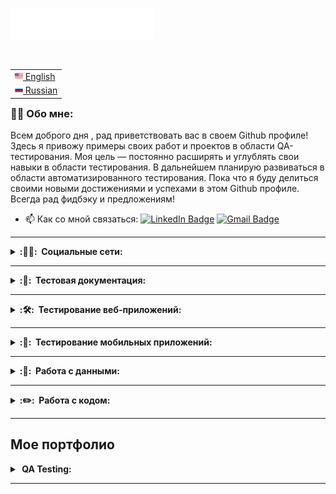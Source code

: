  <img src="images/header_ru.svg"></img>

 <table align="right">
 <tr><td><a href="README Eng.md"><img src="images/Eng-fl.png" height="13"> English</a></td></tr>&nbsp
 <tr><td><a href="README Rus.md"><img src="images/Rus-fl.png" height="13"> Russian</a></td></tr>&nbsp
 </table>





### 👨‍💻 Обо мне:

Всем доброго дня , рад приветствовать вас в своем Github профиле! Здесь я привожу примеры своих работ и проектов в области QA-тестирования. Моя цель — постоянно расширять и углублять свои навыки в области тестирования. В дальнейшем планирую развиваться в области автоматизированного тестирования. Пока что я буду делиться своими новыми достижениями и успехами в этом Github профиле.
 Всегда рад фидбэку и предложениям!

- 📫 Как со мной связаться:  [![LinkedIn Badge](https://img.shields.io/badge/-@vdrud-blue?style=flat&logo=LinkedIn&logoColor=white)](https://www.linkedin.com/in/vdrud/) [![Gmail Badge](https://img.shields.io/badge/-Gmail-red?style=flat&logo=Gmail&logoColor=white)](mailto:vdrud99@gmail.com)

---

<details>
  <summary><b>:👨‍💻: &nbsp;Социальные сети:</b></summary>
  <br/>

  <div id="badges">
    <a href="https://www.linkedin.com/in/vdrud/" target="_blank">
      <img src="https://cdn-icons-png.flaticon.com/512/2504/2504799.png" width="40" height="40" alt="linkedin" />
    </a>
    <a href="https://t.me/vdrud" target="_blank">
      <img src="https://cdn-icons-png.flaticon.com/512/2111/2111646.png" width="40" height="40" alt="telegram" />
    </a>
  </div>

  </details>

---

<details>
  <summary><b>:📁: &nbsp;Тестовая документация:</b></summary>
  <br/>

<div>
  <img src="https://cdn.jsdelivr.net/gh/devicons/devicon/icons/jira/jira-original.svg" title="jira" alt="jira" width="40" height="40"/>&nbsp
  <img src="https://codahosted.io/packs/21236/unversioned/assets/LOGO/ba1091c59bab89cd2fd0f289622731fe16113d7b00905abe64759c313a4b73b76c1b0426076ed76cb74752234c734131df46992d5b8b48fc13e264240e4f7119f736cfeb64df36ded54b5cbf6198b9cadedf18dd0cac5c7dbcd16e6336c29363cd1292ba" title="testrail" alt="tetstrail" width="40" height="40"/>&nbsp
</div>
</details>

---

<details>
  <summary><b>:🛠: &nbsp;Тестирование веб-приложений:</b></summary>
  <br/>

<div>
  <img src="https://d33wubrfki0l68.cloudfront.net/38b5c953a4667366685d55db55d057c86db1fc54/a0fdc/static/acae6b24d940347661ca901ea07f47c1/chrome-dev-logo-icon.png" title="devtools" alt="devtools" width="40" height="40"/>&nbsp
  <img src="https://voyager.postman.com/logo/postman-logo-icon-orange.svg" title="postman" alt="postman" width="40" height="40"/>&nbsp
</div>
</details>

---

<details>
  <summary><b>:📱: &nbsp;Тестирование мобильных приложений:</b></summary>
  <br/>

<div>
  <img src="https://cdn.jsdelivr.net/gh/devicons/devicon/icons/androidstudio/androidstudio-original.svg" title="android-studio" alt="android-studio" width="40" height="40"/>&nbsp
  <img src="https://cdn.jsdelivr.net/gh/devicons/devicon/icons/xcode/xcode-original.svg" title="xcode" alt="xcode" width="40" height="40"/>&nbsp
  <img src="https://cdn.icon-icons.com/icons2/3053/PNG/512/charles_proxy_macos_bigsur_icon_190302.png" title="charles-proxy" alt="charles-proxy" width="40" height="40"/>&nbsp
  <img src="https://pbs.twimg.com/profile_images/1589614420766126080/slAIVDtr_400x400.jpg" title="proxyman" alt="proxyman" width="40" height="40"/>&nbsp
</div>

 </details>

---

  <details>
  <summary><b>:💾: &nbsp;Работа с данными:</b></summary>
  <br/>

<div>
  <img src="https://cdn.jsdelivr.net/gh/devicons/devicon/icons/mysql/mysql-original.svg" title="mysql" alt="mysql" width="40" height="40"/>&nbsp
  <img src="https://cdn.jsdelivr.net/gh/devicons/devicon/icons/mongodb/mongodb-original.svg" title="mongodb" alt="mongodb" width="40" height="40"/>&nbsp
</div>

</details>

 ---

<details>
  <summary><b>:✏️: &nbsp;Работа с кодом:</b></summary>
  <br/>

<div>
  <img src="https://cdn.jsdelivr.net/gh/devicons/devicon/icons/git/git-original.svg" title="git" alt="git" width="40" height="40"/>&nbsp
  <img src="https://upload.wikimedia.org/wikipedia/commons/thumb/4/4b/Bash_Logo_Colored.svg/1024px-Bash_Logo_Colored.svg.png?20180723054350" title="bash" alt="bash" width="40" height="40"/>&nbsp
  <img src="https://cdn.jsdelivr.net/gh/devicons/devicon/icons/vscode/vscode-original.svg" title="vscode" alt="vscode" width="40" height="40"/>&nbsp
  </div>

</details>

---

## Мое портфолио

<details>
  <summary><b> &nbsp;QA Testing:</b></summary>
  <br/>

  <div>
  
  - [Тест кейсы,Чек листы,Баг репорты](https://github.com/vdruda/Webtesting)
  - [Анализ требований](https://github.com/vdruda/Requirements_analysis)
  - [Классы эквивалентности и граничные значения](https://github.com/vdruda/Equivalence_classes_and_boundary_values)
  - [MySQL](https://github.com/vdruda/MySQL)
  - [API Postman](https://github.com/vdruda/API-Postman)
  - [Баг репорты](https://github.com/vdruda/Bagreports)
  - [Jira](https://github.com/vdruda/Jira)
  - [Lovetesting(Web-testing)](https://github.com/vdruda/testinglove.ru-test-)

  <div>
  </details>

  ---
